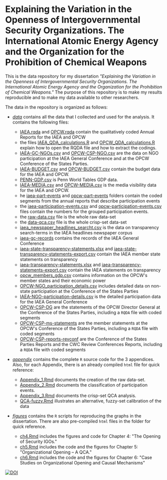 # Explaining the Variation in the Openness of Intergovernmental Security Organizations. The International Atomic Energy Agency and the Organization for the Prohibition of Chemical Weapons

This is the data repository for my dissertation *"Explaining the Variation in the
Openness of Intergovernmental Security Organizations. The International Atomic
Energy Agency and the Organization for the Prohibition of Chemical Weapons."*
The purpose of this repository is to make my results reproducible and to make
my data available to other researchers.

The data in the repository is organized as follows:

-  [*data*](data/) contains all the data that I collected and used for the
   analysis. It contains the following files:

    -  [IAEA.rqda](data/IAEA.rqda) and [OPCW.rqda](data/OPCW.rqda) contain the qualitatively coded Annual Reports for the IAEA and OPCW
    -  the files [IAEA_QDA_calculations.R](data/IAEA_QDA_calculations.R) and [OPCW_QDA_calculations.R](data/OPCW_QDA_calculations.R) explain how to open the RQDA file and how to extract the codings.
    - [IAEA-GC-NGOs.csv](data/IAEA-GC-NGOs.csv) and [OPCW-CSP-NGO.csv](data/OPCW-CSP-NGO.csv) are the data on NGO participation at the IAEA General Conference and at the OPCW Conference of the States Parties.
    -  [IAEA-BUDGET.csv](data/IAEA-BUDGET.csv) and [OPCW-BUDGET.csv](data/OPCW-BUDGET.csv)  contain the budget data for the IAEA and OPCW.
    -  [PENN-GDP.csv](data/PENN-GDP.csv) is Penn World Tables GDP data.
    -  [IAEA-MEDIA.csv](data/IAEA-MEDIA.csv) and [OPCW-MEDIA.csv](data/OPCW-MEDIA.csv) is the media visibility data for the IAEA and OPCW.
    - he [iaea-part-events](data/corpora/iaea-part-events/) and [opcw-part-events](data/corpora/opcw-part-events/) folders contain the coded segments from the annual reports that describe participation events
    -  the [iaea-participation-events.csv](data/iaea-participation-events.csv) and [opcw-participation-events.csv](data/opcw-participation-events.csv) files contain the numbers for the grouped participation events.
    -  the [raw-data.csv](data/raw-data.csv) file is the whole raw data-set
    -  the [data-qca.csv](data/data-qca.csv) file is the whole crisp-set data-set
    -  [iaea_newspaper_headlines_searcht.csv](data/iaea_newspaper_headlines_searcht.csv) is the data on transparency search-terms in the IAEA headlines newspaper corpus
    - [iaea-gc-records](data/corpora/iaea-gc-records/) contains the records of the IAEA General Conference
    - [iaea-state-transparency-statements.xlsx](data/iaea-state-transparency-statements.xlsx) and [iaea-state-transparency-statements-export.csv](data/iaea-state-transparency-statements-export.xlsx) contain the IAEA member state statements on transparency
    - [iaea-transparency-statements.xlsx](data/iaea-transparency-statements.xlsx) and [iaea-transparency-statements-export.csv](data/iaea-transparency-statements-export.csv) contain the IAEA statements on transparency
    - [opcw_members_gdp.csv](data/opcw_members_gdp.csv) contains information on the OPCW's member states and their economic power
    - [OPCW-NGO_participation_details.csv](data/OPCW-NGO_participation_details.csv) includes detailed data on non-state participation at the Conference of the States Parties
    - [IAEA-NGO-participation-details.csv](data/IAEA-NGO-participation-details.csv) is the detailed participation data for the IAEA General Conference
    - [OPCW-CSP-DG](data/corpora/OPCW-CSP-DG/) are the statements of the OPCW Director General at the Conference of the States Parties, including a `RQDA` file with coded segments
    - [OPCW-CSP-ms-statements](data/corpora/OPCW-CSP-ms-statements/) are the member statements at the OPCW's Conference of the States Parties, including a `RQDA` file with coded segments
    - [OPCW-CSP-reports-revconf](data/OPCW-CSP-reports-revconf/) are the Conference of the States Parties Reports and the CWC Review Conferences Reports, including a `RQDA` file with coded segments



-  [*appendix*](appendix/) contains the complete `R` source code for the 3
   appendices. Also, for each Appendix, there is an already compiled `html` file for quick reference:

   -  [Appendix_1.Rmd](appendix/Appendix_1.Rmd) documents the creation of the raw data-set.
   -  [Appendix_2.Rmd](appendix/Appendix_2.Rmd) documents the classification of participation events.
   -  [Appendix_3.Rmd](appendix/Appendix_3.Rmd) documents the crisp-set QCA analysis.
   -  [QCA-fuzzy.Rmd](appendix/QCA-fuzzy.Rmd) illustrates an alternative, fuzzy-set calibration of the data

-  [*figures*](figures/) contains the `R` scripts for reproducing the graphs in
   the dissertation. There are also pre-compiled `html` files in the folder for quick reference.

   - [ch4.Rmd](figures/ch4.Rmd) includes the figures and code for Chapter 4: "The Opening of Security IGOs."
   - [ch5.Rmd](figures/ch5.Rmd) includes the code and the figures for Chapter 5: "Organizational Opening – A QCA."
   - [ch6.Rmd](figures/ch6.Rmd) includes the code and the figures for Chapter 6: "Case Studies on Organizational Opening and Causal Mechanisms"



[![DOI](https://zenodo.org/badge/18422/tobiasweise/igo_openness_iaea_opcw.svg)](https://zenodo.org/badge/latestdoi/18422/tobiasweise/igo_openness_iaea_opcw)
